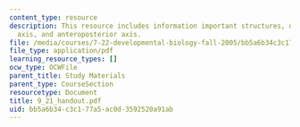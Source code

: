 ```yaml
---
content_type: resource
description: This resource includes information important structures, dorsoventral
  axis, and anteroposterior axis.
file: /media/courses/7-22-developmental-biology-fall-2005/bb5a6b34c3c177a5ac0d3592520a91ab_9_21_handout.pdf
file_type: application/pdf
learning_resource_types: []
ocw_type: OCWFile
parent_title: Study Materials
parent_type: CourseSection
resourcetype: Document
title: 9_21_handout.pdf
uid: bb5a6b34-c3c1-77a5-ac0d-3592520a91ab
---
```

